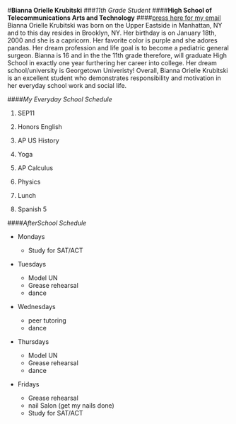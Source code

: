 #**Bianna Orielle Krubitski**
###_11th Grade Student_
####**High School of Telecommunications Arts and Technology**
####[press here for my email](biannak6288@hstat.org)
Bianna Orielle Krubitski was born on the Upper Eastside in Manhattan, NY and to this day resides in Brooklyn, NY. Her birthday is on January 18th, 2000 and she is a capricorn. Her favorite color is purple and she adores pandas. Her dream profession and life goal is to become a pediatric general surgeon. Bianna is 16 and in the the 11th grade therefore, will graduate High School in exactly one year furthering her career into college. Her dream school/university is Georgetown Univeristy! Overall, Bianna Orielle Krubitski is an excellent student who demonstrates responsibility and motivation in her everyday school work and social life.  


####_My Everyday School Schedule_
1. SEP11  

2. Honors English  

3. AP US History  

4. Yoga  

5. AP Calculus  

6. Physics  

7. Lunch  

8. Spanish 5  


####_AfterSchool Schedule_
* Mondays
    * Study for SAT/ACT  

* Tuesdays
    * Model UN
    * Grease rehearsal
    * dance  

* Wednesdays
    * peer tutoring
    * dance  

* Thursdays
    * Model UN
    * Grease rehearsal
    * dance  

* Fridays
    * Grease rehearsal
    * nail Salon (get my nails done)
    * Study for SAT/ACT
    